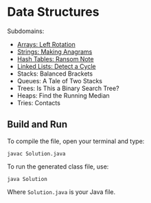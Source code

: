 # Data Structures

Subdomains:
- [Arrays: Left Rotation](./array-left-rotation)
- [Strings: Making Anagrams](./making-anagrams)
- [Hash Tables: Ransom Note](./ransom-note)
- [Linked Lists: Detect a Cycle](./linked-list-cycle)
- Stacks: Balanced Brackets
- Queues: A Tale of Two Stacks
- Trees: Is This a Binary Search Tree?
- Heaps: Find the Running Median
- Tries: Contacts

## Build and Run

To compile the file, open your terminal and type:
```
javac Solution.java
```

To run the generated class file, use:
```
java Solution
```

Where `Solution.java` is your Java file.
